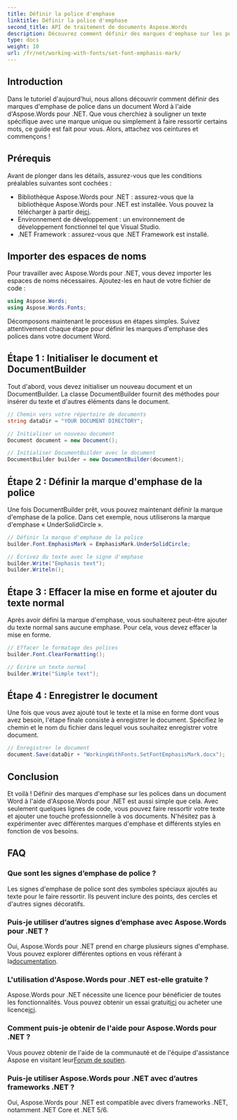 ```yaml
---
title: Définir la police d'emphase
linktitle: Définir la police d'emphase
second_title: API de traitement de documents Aspose.Words
description: Découvrez comment définir des marques d'emphase sur les polices dans les documents Word à l'aide d'Aspose.Words pour .NET grâce à ce guide détaillé, étape par étape. Idéal pour les développeurs .NET.
type: docs
weight: 10
url: /fr/net/working-with-fonts/set-font-emphasis-mark/
---
```

## Introduction

Dans le tutoriel d'aujourd'hui, nous allons découvrir comment définir des marques d'emphase de police dans un document Word à l'aide d'Aspose.Words pour .NET. Que vous cherchiez à souligner un texte spécifique avec une marque unique ou simplement à faire ressortir certains mots, ce guide est fait pour vous. Alors, attachez vos ceintures et commençons !

## Prérequis

Avant de plonger dans les détails, assurez-vous que les conditions préalables suivantes sont cochées :

-  Bibliothèque Aspose.Words pour .NET : assurez-vous que la bibliothèque Aspose.Words pour .NET est installée. Vous pouvez la télécharger à partir de[ici](https://releases.aspose.com/words/net/).
- Environnement de développement : un environnement de développement fonctionnel tel que Visual Studio.
- .NET Framework : assurez-vous que .NET Framework est installé.

## Importer des espaces de noms

Pour travailler avec Aspose.Words pour .NET, vous devez importer les espaces de noms nécessaires. Ajoutez-les en haut de votre fichier de code :

```csharp
using Aspose.Words;
using Aspose.Words.Fonts;
```

Décomposons maintenant le processus en étapes simples. Suivez attentivement chaque étape pour définir les marques d'emphase des polices dans votre document Word.

## Étape 1 : Initialiser le document et DocumentBuilder

Tout d'abord, vous devez initialiser un nouveau document et un DocumentBuilder. La classe DocumentBuilder fournit des méthodes pour insérer du texte et d'autres éléments dans le document.

```csharp
// Chemin vers votre répertoire de documents
string dataDir = "YOUR DOCUMENT DIRECTORY";

// Initialiser un nouveau document
Document document = new Document();

// Initialiser DocumentBuilder avec le document
DocumentBuilder builder = new DocumentBuilder(document);
```

## Étape 2 : Définir la marque d'emphase de la police

Une fois DocumentBuilder prêt, vous pouvez maintenant définir la marque d'emphase de la police. Dans cet exemple, nous utiliserons la marque d'emphase « UnderSolidCircle ».

```csharp
// Définir la marque d'emphase de la police
builder.Font.EmphasisMark = EmphasisMark.UnderSolidCircle;

// Écrivez du texte avec le signe d'emphase
builder.Write("Emphasis text");
builder.Writeln();
```

## Étape 3 : Effacer la mise en forme et ajouter du texte normal

Après avoir défini la marque d'emphase, vous souhaiterez peut-être ajouter du texte normal sans aucune emphase. Pour cela, vous devez effacer la mise en forme.

```csharp
// Effacer le formatage des polices
builder.Font.ClearFormatting();

// Écrire un texte normal
builder.Write("Simple text");
```

## Étape 4 : Enregistrer le document

Une fois que vous avez ajouté tout le texte et la mise en forme dont vous avez besoin, l'étape finale consiste à enregistrer le document. Spécifiez le chemin et le nom du fichier dans lequel vous souhaitez enregistrer votre document.

```csharp
// Enregistrer le document
document.Save(dataDir + "WorkingWithFonts.SetFontEmphasisMark.docx");
```

## Conclusion

Et voilà ! Définir des marques d'emphase sur les polices dans un document Word à l'aide d'Aspose.Words pour .NET est aussi simple que cela. Avec seulement quelques lignes de code, vous pouvez faire ressortir votre texte et ajouter une touche professionnelle à vos documents. N'hésitez pas à expérimenter avec différentes marques d'emphase et différents styles en fonction de vos besoins.

## FAQ

### Que sont les signes d’emphase de police ?

Les signes d'emphase de police sont des symboles spéciaux ajoutés au texte pour le faire ressortir. Ils peuvent inclure des points, des cercles et d'autres signes décoratifs.

### Puis-je utiliser d’autres signes d’emphase avec Aspose.Words pour .NET ?

 Oui, Aspose.Words pour .NET prend en charge plusieurs signes d'emphase. Vous pouvez explorer différentes options en vous référant à la[documentation](https://reference.aspose.com/words/net/).

### L'utilisation d'Aspose.Words pour .NET est-elle gratuite ?

 Aspose.Words pour .NET nécessite une licence pour bénéficier de toutes les fonctionnalités. Vous pouvez obtenir un essai gratuit[ici](https://releases.aspose.com/) ou acheter une licence[ici](https://purchase.aspose.com/buy).

### Comment puis-je obtenir de l'aide pour Aspose.Words pour .NET ?

 Vous pouvez obtenir de l'aide de la communauté et de l'équipe d'assistance Aspose en visitant leur[Forum de soutien](https://forum.aspose.com/c/words/8).

### Puis-je utiliser Aspose.Words pour .NET avec d’autres frameworks .NET ?

Oui, Aspose.Words pour .NET est compatible avec divers frameworks .NET, notamment .NET Core et .NET 5/6.